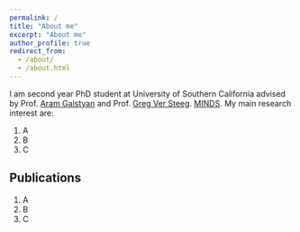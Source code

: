 ```yaml
---
permalink: /
title: "About me"
excerpt: "About me"
author_profile: true
redirect_from: 
  - /about/
  - /about.html
---
```


I am second year PhD student at University of Southern California advised by Prof. [Aram Galstyan](https://www.isi.edu/people/galstyan/about) and Prof. [Greg Ver Steeg](https://www.isi.edu/people/gregv/about).
[MINDS](https://minds.isi.edu).
My main research interest are:
1. A
2. B
3. C 


## Publications

1. A
2. B
3. C
